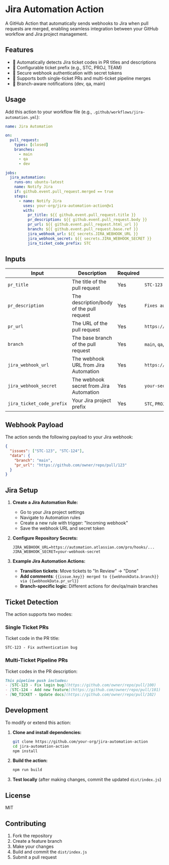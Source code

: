 # Jira Automation Action

A GitHub Action that automatically sends webhooks to Jira when pull requests are merged, enabling seamless integration between your GitHub workflow and Jira project management.

## Features

- 🔄 Automatically detects Jira ticket codes in PR titles and descriptions
- 🎯 Configurable ticket prefix (e.g., STC, PROJ, TEAM)
- 🔐 Secure webhook authentication with secret tokens
- 📝 Supports both single-ticket PRs and multi-ticket pipeline merges
- 🌿 Branch-aware notifications (dev, qa, main)

## Usage

Add this action to your workflow file (e.g., `.github/workflows/jira-automation.yml`):

```yaml
name: Jira Automation

on:
  pull_request:
    types: [closed]
    branches:
      - main
      - qa
      - dev

jobs:
  jira_automation:
    runs-on: ubuntu-latest
    name: Notify Jira
    if: github.event.pull_request.merged == true
    steps:
      - name: Notify Jira
        uses: your-org/jira-automation-action@v1
        with:
          pr_title: ${{ github.event.pull_request.title }}
          pr_description: ${{ github.event.pull_request.body }}
          pr_url: ${{ github.event.pull_request.html_url }}
          branch: ${{ github.event.pull_request.base.ref }}
          jira_webhook_url: ${{ secrets.JIRA_WEBHOOK_URL }}
          jira_webhook_secret: ${{ secrets.JIRA_WEBHOOK_SECRET }}
          jira_ticket_code_prefix: STC
```

## Inputs

| Input | Description | Required | Example |
|-------|-------------|----------|---------|
| `pr_title` | The title of the pull request | Yes | `STC-123 - Fix login bug` |
| `pr_description` | The description/body of the pull request | Yes | `Fixes authentication issue...` |
| `pr_url` | The URL of the pull request | Yes | `https://github.com/owner/repo/pull/123` |
| `branch` | The base branch of the pull request | Yes | `main`, `qa`, `dev` |
| `jira_webhook_url` | The webhook URL from Jira Automation | Yes | `https://automation.atlassian.com/...` |
| `jira_webhook_secret` | The webhook secret from Jira Automation | Yes | `your-secret-token` |
| `jira_ticket_code_prefix` | Your Jira project prefix | Yes | `STC`, `PROJ`, `TEAM` |

## Webhook Payload

The action sends the following payload to your Jira webhook:

```json
{
  "issues": ["STC-123", "STC-124"],
  "data": {
    "branch": "main",
    "pr_url": "https://github.com/owner/repo/pull/123"
  }
}
```

## Jira Setup

1. **Create a Jira Automation Rule:**
   - Go to your Jira project settings
   - Navigate to Automation rules
   - Create a new rule with trigger: "Incoming webhook"
   - Save the webhook URL and secret token

2. **Configure Repository Secrets:**
   ```
   JIRA_WEBHOOK_URL=https://automation.atlassian.com/pro/hooks/...
   JIRA_WEBHOOK_SECRET=your-webhook-secret
   ```

3. **Example Jira Automation Actions:**
   - **Transition tickets**: Move tickets to "In Review" → "Done"
   - **Add comments**: `{{issue.key}} merged to {{webhookData.branch}} via {{webhookData.pr_url}}`
   - **Branch-specific logic**: Different actions for dev/qa/main branches

## Ticket Detection

The action supports two modes:

### Single Ticket PRs
Ticket code in the PR title:
```
STC-123 - Fix authentication bug
```

### Multi-Ticket Pipeline PRs
Ticket codes in the PR description:
```markdown
This pipeline push includes:
- [STC-123 - Fix login bug](https://github.com/owner/repo/pull/100)
- [STC-124 - Add new feature](https://github.com/owner/repo/pull/101)
- [NO_TICKET - Update docs](https://github.com/owner/repo/pull/102)
```

## Development

To modify or extend this action:

1. **Clone and install dependencies:**
   ```bash
   git clone https://github.com/your-org/jira-automation-action
   cd jira-automation-action
   npm install
   ```

2. **Build the action:**
   ```bash
   npm run build
   ```

3. **Test locally** (after making changes, commit the updated `dist/index.js`)

## License

MIT

## Contributing

1. Fork the repository
2. Create a feature branch
3. Make your changes
4. Build and commit the `dist/index.js`
5. Submit a pull request